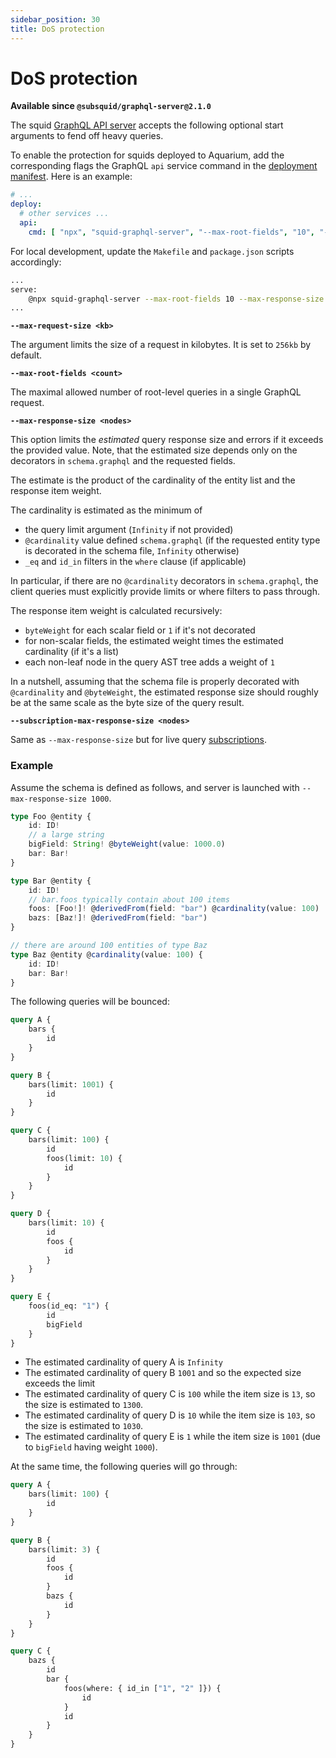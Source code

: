```yaml
---
sidebar_position: 30
title: DoS protection
---
```


# DoS protection

**Available since `@subsquid/graphql-server@2.1.0`**

The squid [GraphQL API server](https://github.com/subsquid/squid/tree/master/graphql-server) accepts the following optional start arguments to fend off heavy queries. 

To enable the protection for squids deployed to Aquarium, add the corresponding flags the GraphQL `api` service command in the [deployment manifest](/deploy-squid/deploy-manifest/#deploy). Here is an example:

```yaml title="squid.yaml"
# ...
deploy:
  # other services ...
  api:
    cmd: [ "npx", "squid-graphql-server", "--max-root-fields", "10", "--max-response-size", "1000" ]
```

For local development, update the `Makefile` and `package.json` scripts accordingly:

```bash title=Makefile
...
serve:
	@npx squid-graphql-server --max-root-fields 10 --max-response-size 1000
...
```

**`--max-request-size <kb>`**

The argument limits the size of a request in kilobytes. It is set to `256kb` by default. 

**`--max-root-fields <count>`**

The maximal allowed number of root-level queries in a single GraphQL request.

**`--max-response-size <nodes>`**

This option limits the *estimated* query response size and errors if it exceeds the provided value. Note, that the estimated size depends only on the decorators in `schema.graphql` and the requested fields. 


The estimate is the product of the cardinality of the entity list and the response item weight.

The cardinality is estimated as the minimum of

- the query limit argument (`Infinity` if not provided)
- `@cardinality` value defined `schema.graphql` (if the requested entity type is decorated in the schema file, `Infinity` otherwise)
- `_eq` and `id_in` filters in the `where` clause (if applicable)

In particular, if there are no `@cardinality` decorators in `schema.graphql`, the client queries must explicitly provide limits or where filters to pass through.

The response item weight is calculated recursively:

- `byteWeight` for each scalar field or `1` if it's not decorated
- for non-scalar fields, the estimated weight times the estimated cardinality (if it's a list)
- each non-leaf node in the query AST tree adds a weight of `1`

In a nutshell, assuming that the schema file is properly decorated with `@cardinality` and `@byteWeight`, the estimated response size should roughly be at the same scale as the byte size of the query result. 

**`--subscription-max-response-size <nodes>`**

Same as `--max-response-size` but for live query [subscriptions](/develop-a-squid/graphql-api/subscriptions).

### Example 

Assume the schema is defined as follows, and server is launched with `--max-response-size 1000`.

```ts title=schema.graphql
type Foo @entity {
    id: ID!
    // a large string 
    bigField: String! @byteWeight(value: 1000.0)
    bar: Bar!
}

type Bar @entity {
    id: ID!
    // bar.foos typically contain about 100 items
    foos: [Foo!]! @derivedFrom(field: "bar") @cardinality(value: 100)
    bazs: [Baz!]! @derivedFrom(field: "bar")
}

// there are around 100 entities of type Baz
type Baz @entity @cardinality(value: 100) {
    id: ID!
    bar: Bar!
}


```

The following queries will be bounced:

```graphql
query A {
    bars {
        id
    }
}

query B {
    bars(limit: 1001) {
        id
    }
}

query C {
    bars(limit: 100) {
        id 
        foos(limit: 10) {
            id
        }
    }
}

query D {
    bars(limit: 10) {
        id 
        foos {
            id
        }
    }
}

query E {
    foos(id_eq: "1") {
        id
        bigField
    }
}
```

- The estimated cardinality of query A is `Infinity`
- The estimated cardinality of query B `1001` and so the expected size exceeds the limit
- The estimated cardinality of query C is `100` while the item size is `13`, so the size is estimated to `1300`.
- The estimated cardinality of query D is `10` while the item size is `103`, so the size is estimated to `1030`. 
- The estimated cardinality of query E is `1` while the item size is `1001` (due to `bigField` having weight `1000`).

At the same time, the following queries will go through:
```graphql
query A {
    bars(limit: 100) {
        id
    }
}

query B {
    bars(limit: 3) {
        id
        foos {
            id
        }
        bazs {
            id
        }
    }
}

query C {
    bazs {
        id
        bar {
            foos(where: { id_in ["1", "2" ]}) {
                id
            }
            id
        }
    }
}
```